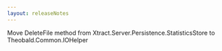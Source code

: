 ```yaml
---
layout: releaseNotes
---
```


Move DeleteFile method from Xtract.Server.Persistence.StatisticsStore to Theobald.Common.IOHelper
